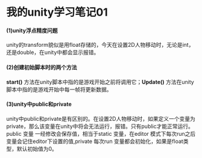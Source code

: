 # 我的unity学习笔记01
#### (1)unity浮点精度问题
unity的transform貌似是用float存储的，今天在设置2D人物移动时，无论是int，还是double，在unity中都会显示报错。
#### (2)创建初始脚本时的两个方法
**start()** 方法在unity脚本中指的是游戏开始之前将调用它；**Update()** 方法在unity脚本中指的是游戏开始中每一帧将更新数据。
#### (3)unity中public和private
unity中public和private是有区别的。在设置2D人物移动时，如果定义一个变量为private，那么该变量在unity中将会无法运行，报错。只有public才能正常运行。public 变量 一经修改会保存值，相当于static 变量，在editor 模式下每次run之后变量会记住editor下设置的值,private 每次run 变量都会初始化，如果是float类型，默认初始值为0。


